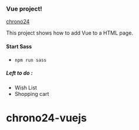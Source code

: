 ### Vue project!

[chrono24](https://user-images.githubusercontent.com/78493094/156383041-59bb151d-c345-43f5-84e6-4f0261153ec5.jpg)


This project shows how to add Vue to a HTML page.
 

#### Start Sass 
* `npm run sass`


##### Left to do :
* Wish List
* Shopping cart 
# chrono24-vuejs
